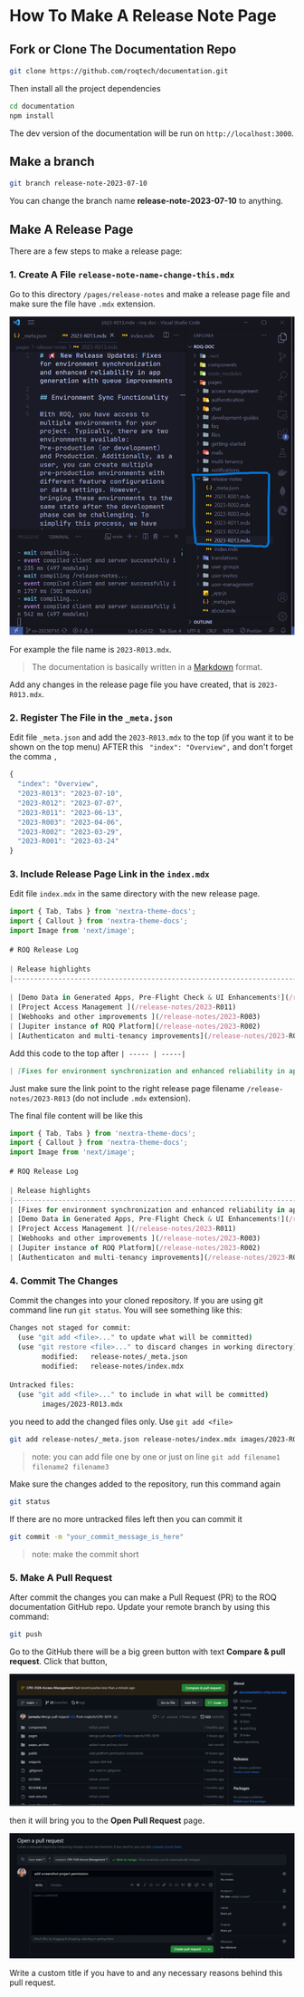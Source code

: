# How To Make A Release Note Page

## Fork or Clone The Documentation Repo

```sh
git clone https://github.com/roqtech/documentation.git
```

Then install all the project dependencies

```sh
cd documentation
npm install
```

The dev version of the documentation will be run on `http://localhost:3000`.

## Make a branch

```sh
git branch release-note-2023-07-10
```

You can change the branch name **release-note-2023-07-10** to anything.

## Make A Release Page

There are a few steps to make a release page: 

### 1. Create A File `release-note-name-change-this.mdx`
Go to this directory `/pages/release-notes` and make a release page file and make sure the file have `.mdx` extension.

![create a release note page](images/create-page.png)

 For example the file name is `2023-R013.mdx`.

> The documentation is basically written in a [Markdown](https://www.markdownguide.org/) format.

Add any changes in the release page file you have created, that is `2023-R013.mdx`.

### 2. Register The File in the `_meta.json`

Edit file `_meta.json` and add the `2023-R013.mdx` to the top (if you want it to be shown on the top menu) AFTER this ` "index": "Overview",` and don't forget the comma `,`

```js
{
  "index": "Overview",
  "2023-R013": "2023-07-10",
  "2023-R012": "2023-07-07",
  "2023-R011": "2023-06-13",
  "2023-R003": "2023-04-06",
  "2023-R002": "2023-03-29",
  "2023-R001": "2023-03-24"
}

```

### 3. Include Release Page Link in the `index.mdx`

Edit file `index.mdx` in the same directory with the new release page.

```ts
import { Tab, Tabs } from 'nextra-theme-docs';
import { Callout } from 'nextra-theme-docs';
import Image from 'next/image';

# ROQ Release Log

| Release highlights                                                       | Date       |
|--------------------------------------------------------------------------|------------|

| [Demo Data in Generated Apps, Pre-Flight Check & UI Enhancements!](/release-notes/2023-R012) | 2023/07/07 |     
| [Project Access Management ](/release-notes/2023-R011)                   | 2023/06/13 |     
| [Webhooks and other improvements ](/release-notes/2023-R003)             | 2023/06/06 |     
| [Jupiter instance of ROQ Platform](/release-notes/2023-R002)             | 2023/03/29 |     
| [Authenticaton and multi-tenancy improvements](/release-notes/2023-R001) | 2023/06/24 |

```

Add this code to the top after `| ----- | -----|`

```md
| [Fixes for environment synchronization and enhanced reliability in app generation with queue improvements](/release-notes/2023-R013) | 2023/07/10 |     

```

Just make sure the link point to the right release page filename
`/release-notes/2023-R013` (do not include `.mdx` extension).

The final file content will be like this

```ts
import { Tab, Tabs } from 'nextra-theme-docs';
import { Callout } from 'nextra-theme-docs';
import Image from 'next/image';

# ROQ Release Log

| Release highlights                                                       | Date       |
|--------------------------------------------------------------------------|------------|
| [Fixes for environment synchronization and enhanced reliability in app generation with queue improvements](/release-notes/2023-R013) | 2023/07/10 |     
| [Demo Data in Generated Apps, Pre-Flight Check & UI Enhancements!](/release-notes/2023-R012) | 2023/07/07 |     
| [Project Access Management ](/release-notes/2023-R011)                   | 2023/06/13 |     
| [Webhooks and other improvements ](/release-notes/2023-R003)             | 2023/06/06 |     
| [Jupiter instance of ROQ Platform](/release-notes/2023-R002)             | 2023/03/29 |     
| [Authenticaton and multi-tenancy improvements](/release-notes/2023-R001) | 2023/06/24 |
```

### 4. Commit The Changes

Commit the changes into your cloned repository. If you are using git command line run `git status`. You will see something like this:

```sh
Changes not staged for commit:
  (use "git add <file>..." to update what will be committed)
  (use "git restore <file>..." to discard changes in working directory)
        modified:   release-notes/_meta.json
        modified:   release-notes/index.mdx

Untracked files:
  (use "git add <file>..." to include in what will be committed)
        images/2023-R013.mdx

```

you need to add the changed files only. Use `git add <file>`

```sh
git add release-notes/_meta.json release-notes/index.mdx images/2023-R013.mdx
```

> note: you can add file one by one or just on line `git add filename1 filename2 filename3`

Make sure the changes added to the repository, run this command again

```sh
git status
```

If there are no more untracked files left then you can commit it

```sh
git commit -m "your_commit_message_is_here"
```

> note: make the commit short

### 5. Make A Pull Request

After commit the changes you can make a Pull Request (PR) to the ROQ documentation GitHub repo. Update your remote branch by using this command:

```sh
git push
```

Go to the GitHub there will be a big green button with text **Compare & pull request**. Click that button,

![PR](/images/pull-request.png)

then it will bring you to the **Open Pull Request** page.

![Open PR](/images/open-pull.png)

Write a custom title if you have to and any necessary reasons behind this pull request.
